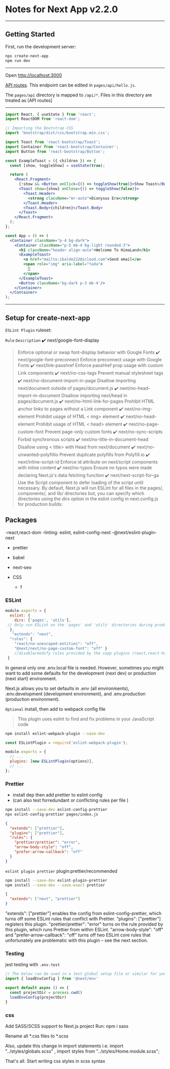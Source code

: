 
# Notes for Next App v2.2.0

___

## Getting Started

First, run the development server:

```bash
npx create-next-app
npm run dev

```

___

Open [http://localhost:3000](http://localhost:3000)

[API routes](http://localhost:3000/api/hello). This endpoint can be edited in `pages/api/hello.js`.

The `pages/api` directory is mapped to `/api/*`.
Files in this directory are treated as [API routes]
___

```jsx
import React, { useState } from 'react';
import ReactDOM from 'react-dom';

// Importing the Bootstrap CSS
import 'bootstrap/dist/css/bootstrap.min.css';

import Toast from 'react-bootstrap/Toast';
import Container from 'react-bootstrap/Container';
import Button from 'react-bootstrap/Button';

const ExampleToast = ({ children }) => {
  const [show, toggleShow] = useState(true);

  return (
    <React.Fragment>
      {!show && <Button onClick={() => toggleShow(true)}>Show Toast</Button>}
      <Toast show={show} onClose={() => toggleShow(false)}>
        <Toast.Header>
          <strong className="mr-auto">Dionysus Era</strong>
        </Toast.Header>
        <Toast.Body>{children}</Toast.Body>
      </Toast>
    </React.Fragment>
  );
};

const App = () => (
  <Container className="p-4 bg-dark">
    <Container className="p-5 mb-4 bg-light rounded-3">
      <h1 className="header align-auto">Welcome To HimaLand</h1>
      <ExampleToast>
        <a href="mailto:ibalde222@icloud.com">Send email</a>
        <span role="img" aria-label="tada">
          🎉
        </span>
      </ExampleToast>
      <Button className='bg-dark p-3 mb-4'/>
    </Container>
  </Container>
);
```

___

## Setup for create-next-app

`ESLint Plugin`
ruleset:

`Rule` `Description`
✔️ next/google-font-display
> Enforce optional or swap font-display behavior with Google Fonts
✔️ next/google-font-preconnect
> Enforce preconnect usage with Google Fonts
✔️ next/link-passhref
> Enforce passHref prop usage with custom Link components
✔️ next/no-css-tags
> Prevent manual stylesheet tags
✔️ next/no-document-import-in-page
> Disallow importing next/document outside of pages/document.js
✔️ next/no-head-import-in-document
>Disallow importing next/head in pages/document.js
✔️ next/no-html-link-for-pages
>Prohibit HTML anchor links to pages without a Link component
✔️ next/no-img-element
>Prohibit usage of HTML < img> element
✔️ next/no-head-element
>Prohibit usage of HTML < head> element
✔️ next/no-page-custom-font
>Prevent page-only custom fonts
✔️ next/no-sync-scripts
>Forbid synchronous scripts
✔️ next/no-title-in-document-head
>Disallow using < title> with Head from next/document
✔️ next/no-unwanted-polyfillio
>Prevent duplicate polyfills from Polyfill.io
✔️ next/inline-script-id
>Enforce id attribute on next/script components with inline content
✔️ next/no-typos
>Ensure no typos were made declaring Next.js's data fetching function
✔️ next/next-script-for-ga
>Use the Script component to defer loading of the script until necessary.
>By default, Next.js will run ESLint for all files in the pages/, components/, and lib/ directories
  but, you can specify which directories using the dirs option in the eslint config in next.config.js for production builds:

## Packages

-react,react-dom
-linting: eslint, eslint-config-next
    -@next/eslint-plugin-next

- prettier
- babel
- next-seo

- CSS
  - f

### ESLint

```js
module.exports = {
  eslint: {
    dirs: ['pages', 'utils'],
 // Only run ESLint on the 'pages' and 'utils' directories during production builds (next build)
  },
   "extends": "next",
  "rules": {
    "react/no-unescaped-entities": "off",
    "@next/next/no-page-custom-font": "off" }
    //disable/modify rules provided by the supp plugins (react,react-hooks,next) by using rules property in .eslintrc file
 }
```

In general only one .env.local file is needed. However, sometimes you might want to add some defaults for the development (next dev) or production (next start) environment.

Next.js allows you to set defaults in .env (all environments), .env.development (development environment), and .env.production (production environment).

`Optional` install, then add to webpack config file
>This plugin uses eslint to find and fix problems in your JavaScript code

```bash
npm install eslint-webpack-plugin --save-dev
```

```js
const ESLintPlugin = require('eslint-webpack-plugin');

module.exports = {
  // ...
  plugins: [new ESLintPlugin(options)],
  // ...
};
```

### Prettier

- install dep then add prettier to eslint config 
- (can also test forredundant or conflicting rules per file )

```bash
npm install --save-dev eslint-config-prettier
npx eslint-config-prettier pages/index.js
```

```json
{
  "extends": ["prettier"],
  "plugins": ["prettier"],
  "rules": {
    "prettier/prettier": "error",
    "arrow-body-style": "off",
    "prefer-arrow-callback": "off"
  }
}
```

`eslint plugin prettier`
plugin:prettier/recommended

```bash
npm install --save-dev eslint-plugin-prettier
npm install --save-dev --save-exact prettier
```

```json
{
  "extends": ["next", "prettier"]
}
```

"extends": ["prettier"] enables the config from eslint-config-prettier, which turns off some ESLint rules that conflict with Prettier.
"plugins": ["prettier"] registers this plugin.
"prettier/prettier": "error" turns on the rule provided by this plugin, which runs Prettier from within ESLint.
"arrow-body-style": "off" and "prefer-arrow-callback": "off" turns off two ESLint core rules that unfortunately are problematic with this plugin – see the next section.


### Testing

jest testing with `.env.test`

```js
// The below can be used in a Jest global setup file or similar for your testing set-up
import { loadEnvConfig } from '@next/env'

export default async () => {
  const projectDir = process.cwd()
  loadEnvConfig(projectDir)
}
```
### css

Add SASS/SCSS support to Next.js project
Run: npm i sass

Rename all *.css files to *.scss

Also, update this change in import statements i.e. import "../styles/globals.scss" , import styles from "../styles/Home.module.scss";

That's all. Start writing css styles in scss syntax
